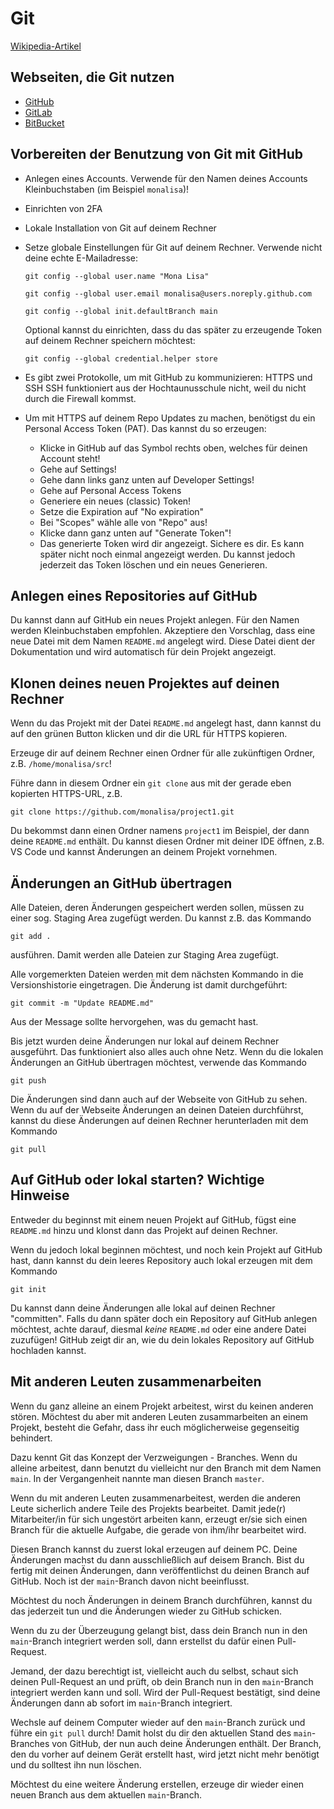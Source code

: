 # Git

[Wikipedia-Artikel](https://de.wikipedia.org/wiki/Git)

## Webseiten, die Git nutzen

- [GitHub](https://github.com/)
- [GitLab](https://about.gitlab.com/)
- [BitBucket](https://bitbucket.org/)

## Vorbereiten der Benutzung von Git mit GitHub

- Anlegen eines Accounts. Verwende für den Namen deines Accounts Kleinbuchstaben (im Beispiel `monalisa`)!
- Einrichten von 2FA
- Lokale Installation von Git auf deinem Rechner
- Setze globale Einstellungen für Git auf deinem Rechner. Verwende nicht deine echte E-Mailadresse:

  ```git config --global user.name "Mona Lisa"```

  ```git config --global user.email monalisa@users.noreply.github.com```

  ```git config --global init.defaultBranch main```

  Optional kannst du einrichten, dass du das später zu erzeugende Token auf deinem Rechner speichern möchtest:

  ```git config --global credential.helper store```
  
- Es gibt zwei Protokolle, um mit GitHub zu kommunizieren: HTTPS und SSH
  SSH funktioniert aus der Hochtaunusschule nicht, weil du nicht durch die Firewall kommst.

- Um mit HTTPS auf deinem Repo Updates zu machen, benötigst du ein Personal Access Token (PAT).
  Das kannst du so erzeugen:
  - Klicke in GitHub auf das Symbol rechts oben, welches für deinen Account steht!
  - Gehe auf Settings!
  - Gehe dann links ganz unten auf Developer Settings!
  - Gehe auf Personal Access Tokens
  - Generiere ein neues (classic) Token!
  - Setze die Expiration auf "No expiration"
  - Bei "Scopes" wähle alle von "Repo" aus!
  - Klicke dann ganz unten auf "Generate Token"!
  - Das generierte Token wird dir angezeigt. Sichere es dir. Es kann später nicht noch einmal angezeigt werden. Du kannst jedoch jederzeit das Token löschen und ein neues Generieren.
 
## Anlegen eines Repositories auf GitHub

Du kannst dann auf GitHub ein neues Projekt anlegen. Für den Namen werden Kleinbuchstaben empfohlen. Akzeptiere den Vorschlag, dass eine neue Datei mit dem Namen `README.md` angelegt wird. Diese Datei dient der Dokumentation und wird automatisch für dein Projekt angezeigt.

## Klonen deines neuen Projektes auf deinen Rechner

Wenn du das Projekt mit der Datei `README.md` angelegt hast, dann kannst du auf den grünen Button klicken und dir die URL für HTTPS kopieren.

Erzeuge dir auf deinem Rechner einen Ordner für alle zukünftigen Ordner, z.B. `/home/monalisa/src`!

Führe dann in diesem Ordner ein `git clone` aus mit der gerade eben kopierten HTTPS-URL, z.B.

```git clone https://github.com/monalisa/project1.git```

Du bekommst dann einen Ordner namens `project1` im Beispiel, der dann deine `README.md` enthält. Du kannst diesen Ordner mit deiner IDE öffnen, z.B. VS Code und kannst Änderungen an deinem Projekt vornehmen.

## Änderungen an GitHub übertragen

Alle Dateien, deren Änderungen gespeichert werden sollen, müssen zu einer sog. Staging Area zugefügt werden. Du kannst z.B. das Kommando

```git add .```

ausführen. Damit werden alle Dateien zur Staging Area zugefügt.

Alle vorgemerkten Dateien werden mit dem nächsten Kommando in die Versionshistorie eingetragen. Die Änderung ist damit durchgeführt:

```git commit -m "Update README.md"```

Aus der Message sollte hervorgehen, was du gemacht hast.

Bis jetzt wurden deine Änderungen nur lokal auf deinem Rechner ausgeführt. Das funktioniert also alles auch ohne Netz. Wenn du die lokalen Änderungen an GitHub übertragen möchtest, verwende das Kommando

```git push```

Die Änderungen sind dann auch auf der Webseite von GitHub zu sehen. Wenn du auf der Webseite Änderungen an deinen Dateien durchführst, kannst du diese Änderungen auf deinen Rechner herunterladen mit dem Kommando

```git pull```

## Auf GitHub oder lokal starten? Wichtige Hinweise

Entweder du beginnst mit einem neuen Projekt auf GitHub, fügst eine `README.md` hinzu und klonst dann das Projekt auf deinen Rechner.

Wenn du jedoch lokal beginnen möchtest, und noch kein Projekt auf GitHub hast, dann kannst du dein leeres Repository auch lokal erzeugen mit dem Kommando

```git init```

Du kannst dann deine Änderungen alle lokal auf deinen Rechner "committen". Falls du dann später doch ein Repository auf GitHub anlegen möchtest, achte darauf, diesmal *keine* `README.md` oder eine andere Datei zuzufügen! GitHub zeigt dir an, wie du dein lokales Repository auf GitHub hochladen kannst.

## Mit anderen Leuten zusammenarbeiten

Wenn du ganz alleine an einem Projekt arbeitest, wirst du keinen anderen stören. Möchtest du aber mit anderen Leuten zusammarbeiten an einem Projekt, besteht die Gefahr, dass ihr euch möglicherweise gegenseitig behindert.

Dazu kennt Git das Konzept der Verzweigungen - Branches. Wenn du alleine arbeitest, dann benutzt du vielleicht nur den Branch mit dem Namen `main`. In der Vergangenheit nannte man diesen Branch `master`. 

Wenn du mit anderen Leuten zusammenarbeitest, werden die anderen Leute sicherlich andere Teile des Projekts bearbeitet. Damit jede(r) Mitarbeiter/in für sich ungestört arbeiten kann, erzeugt er/sie sich einen Branch für die aktuelle Aufgabe, die gerade von ihm/ihr bearbeitet wird.

Diesen Branch kannst du zuerst lokal erzeugen auf deinem PC. Deine Änderungen machst du dann ausschließlich auf deisem Branch. Bist du fertig mit deinen Änderungen, dann veröffentlichst du deinen Branch auf GitHub. Noch ist der `main`-Branch davon nicht beeinflusst.

Möchtest du noch Änderungen in deinem Branch durchführen, kannst du das jederzeit tun und die Änderungen wieder zu GitHub schicken.

Wenn du zu der Überzeugung gelangt bist, dass dein Branch nun in den `main`-Branch integriert werden soll, dann erstellst du dafür einen Pull-Request.

Jemand, der dazu berechtigt ist, vielleicht auch du selbst, schaut sich deinen Pull-Request an und prüft, ob dein Branch nun in den `main`-Branch integriert werden kann und soll. Wird der Pull-Request bestätigt, sind deine Änderungen dann ab sofort im `main`-Branch integriert.

Wechsle auf deinem Computer wieder auf den `main`-Branch zurück und führe ein `git pull` durch! Damit holst du dir den aktuellen Stand des `main`-Branches von GitHub, der nun auch deine Änderungen enthält. Der Branch, den du vorher auf deinem Gerät erstellt hast, wird jetzt nicht mehr benötigt und du solltest ihn nun löschen.

Möchtest du eine weitere Änderung erstellen, erzeuge dir wieder einen neuen Branch aus dem aktuellen `main`-Branch.
